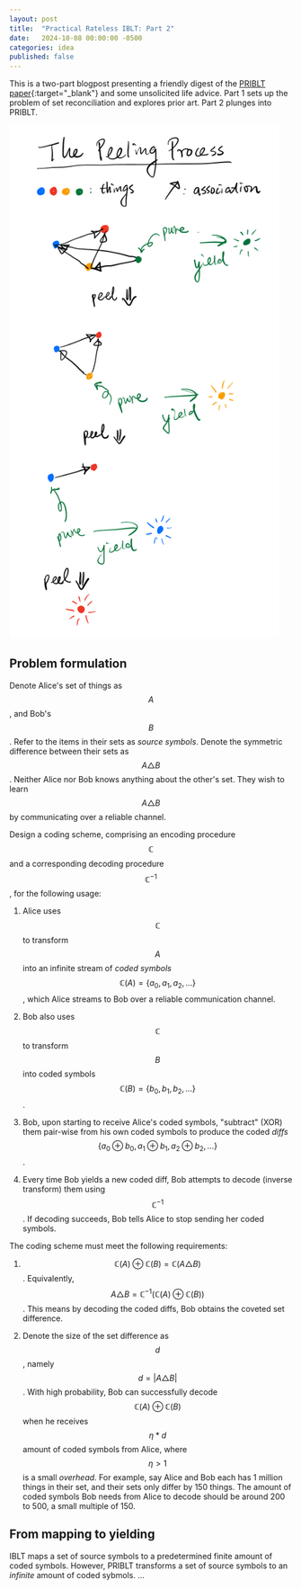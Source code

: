 ```yaml
---
layout: post
title:  "Practical Rateless IBLT: Part 2"
date:   2024-10-08 00:00:00 -0500
categories: idea
published: false
---
```


This is a two-part blogpost presenting a friendly digest of the [PRIBLT paper](https://arxiv.org/pdf/2402.02668){:target="_blank"} and some unsolicited life advice. Part 1 sets up the problem of set reconciliation and explores prior art. Part 2 plunges into PRIBLT.

<img src="/assets/iblt-peeling.jpg" width="480">

## Problem formulation

Denote Alice's set of things as $$A$$, and Bob's $$B$$. Refer to the items in their sets as *source symbols*. Denote the symmetric difference between their sets as $$A \triangle B$$. Neither Alice nor Bob knows anything about the other's set. They wish to learn $$A \triangle B$$ by communicating over a reliable channel.

Design a coding scheme, comprising an encoding procedure $$\mathbb{C}$$ and a corresponding decoding procedure $$\mathbb{C}^{-1}$$, for the following usage:

1. Alice uses $$\mathbb{C}$$ to transform $$A$$ into an infinite stream of *coded symbols* $$\mathbb{C}(A) = \{a_0, a_1, a_2, ...\}$$, which Alice streams to Bob over a reliable communication channel.

2. Bob also uses $$\mathbb{C}$$ to transform $$B$$ into coded symbols $$\mathbb{C}(B) = \{b_0, b_1, b_2, ...\}$$.

3. Bob, upon starting to receive Alice's coded symbols, "subtract" (XOR) them pair-wise from his own coded symbols to produce the coded *diffs* $$\{a_0 \oplus b_0, a_1 \oplus b_1, a_2 \oplus b_2, ...\}$$.

4. Every time Bob yields a new coded diff, Bob attempts to decode (inverse transform) them using $$\mathbb{C}^{-1}$$. If decoding succeeds, Bob tells Alice to stop sending her coded symbols.

The coding scheme must meet the following requirements:

1. $$\mathbb{C}(A) \oplus \mathbb{C}(B) = \mathbb{C}(A \triangle B)$$. Equivalently, $$A \triangle B = \mathbb{C}^{-1}(\mathbb{C}(A) \oplus \mathbb{C}(B))$$. This means by decoding the coded diffs, Bob obtains the coveted set difference.

2. Denote the size of the set difference as $$d$$, namely $$d = \vert A \triangle B \vert$$. With high probability, Bob can successfully decode $$\mathbb{C}(A) \oplus \mathbb{C}(B)$$ when he receives $$\eta * d$$ amount of coded symbols from Alice, where $$\eta > 1$$ is a small *overhead*. For example, say Alice and Bob each has 1 million things in their set, and their sets only differ by 150 things. The amount of coded symbols Bob needs from Alice to decode should be around 200 to 500, a small multiple of 150.

## From mapping to yielding

IBLT maps a set of source symbols to a predetermined finite amount of coded symbols. However, PRIBLT transforms a set of source symbols to an *infinite* amount of coded sybmols. ...